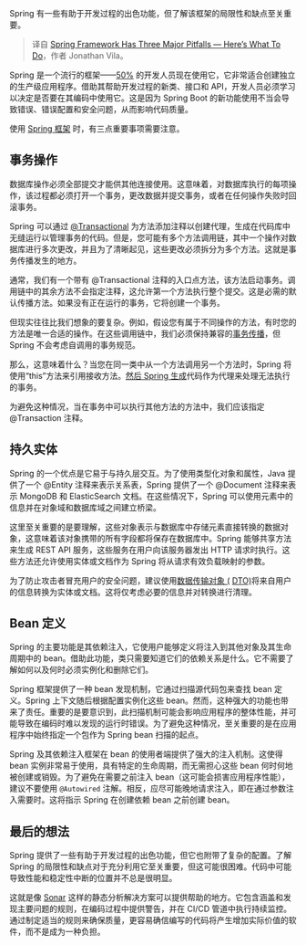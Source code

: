 
<!--
title: 如何应对Spring框架有三个主要陷阱
cover: https://cdn.thenewstack.io/media/2024/05/4b6a48c7-spring.jpg
-->

Spring 有一些有助于开发过程的出色功能，但了解该框架的局限性和缺点至关重要。

> 译自 [Spring Framework Has Three Major Pitfalls — Here’s What To Do](https://thenewstack.io/spring-framework-has-three-major-pitfalls-heres-what-to-do/)，作者 Jonathan Vila。

Spring 是一个流行的框架——[50%](https://anywhere.epam.com/en/blog/spring-vs-java-ee) 的开发人员现在使用它，它非常适合创建独立的生产级应用程序。借助其帮助开发过程的新类、接口和 API，开发人员必须学习以决定是否要在其编码中使用它。这是因为 Spring Boot 的新功能使用不当会导致错误、错误配置和安全问题，从而影响代码质量。

使用 [Spring 框架](https://thenewstack.io/how-spring-and-java-shaped-internal-developer-platforms/) 时，有三点重要事项需要注意。

## 事务操作

数据库操作必须全部提交才能供其他连接使用。这意味着，对数据库执行的每项操作，该过程都必须打开一个事务，更改数据并提交事务，或者在任何操作失败时回滚事务。

Spring 可以通过 [@Transactional](https://docs.spring.io/spring-framework/reference/data-access/transaction/declarative/annotations.html) 为方法添加注释以创建代理，生成在代码库中无缝运行以管理事务的代码。但是，您可能有多个方法调用链，其中一个操作对数据库进行多次更改，并且为了清晰起见，这些更改必须拆分为多个方法。这就是事务传播发生的地方。

通常，我们有一个带有 @Transactional 注释的入口点方法，该方法启动事务。调用链中的其余方法不会指定注释，这允许第一个方法执行整个提交。这是必需的默认传播方法。如果没有正在运行的事务，它将创建一个事务。

但现实往往比我们想象的要复杂。例如，假设您有属于不同操作的方法，有时您的方法是唯一合适的操作。在这些调用链中，我们必须保持兼容的[事务传播](https://docs.spring.io/spring-framework/reference/data-access/transaction/declarative/tx-propagation.html)，但 Spring 不会考虑自调用的事务规范。

那么，这意味着什么？当您在同一类中从一个方法调用另一个方法时，Spring 将使用“this”方法来引用接收方法。[然后 Spring 生成](https://thenewstack.io/ai-code-generation-6-faqs-for-developers/)代码作为代理来处理无法执行的事务。

为避免这种情况，当在事务中可以执行其他方法的方法中，我们应该指定 @Transaction 注释。

## 持久实体

Spring 的一个优点是它易于与持久层交互。为了使用类型化对象和属性，Java 提供了一个 @Entity 注释来表示关系表，Spring 提供了一个 @Document 注释来表示 MongoDB 和 ElasticSearch 文档。在这些情况下，Spring 可以使用元素中的信息并在对象域和数据库域之间建立桥梁。

这里至关重要的是要理解，这些对象表示与数据库中存储元素直接转换的数据对象，这意味着该对象携带的所有字段都将保存在数据库中。Spring 能够共享方法来生成 REST API 服务，这些服务在用户向该服务器发出 HTTP 请求时执行。这些方法还允许使用实体或文档作为 Spring 将从请求有效负载映射的参数。

为了防止攻击者冒充用户的安全问题，建议使用[数据传输对象 (](https://www.baeldung.com/java-dto-pattern) [DTO)](https://www.baeldung.com/java-dto-pattern)将来自用户的信息转换为实体或文档。这将仅考虑必要的信息并对转换进行清理。

## Bean 定义

Spring 的主要功能是其依赖注入，它使用户能够定义将注入到其他对象及其生命周期中的 bean。借助此功能，类只需要知道它们的依赖关系是什么。它不需要了解如何以及何时必须实例化和删除它们。


Spring 框架提供了一种 bean 发现机制，它通过扫描源代码包来查找 bean 定义。Spring 上下文随后根据配置实例化这些 bean。然而，这种强大的功能也带来了责任。重要的是要意识到，此扫描机制可能会影响应用程序的整体性能，并可能导致在编码时难以发现的运行时错误。为了避免这种情况，至关重要的是在应用程序中始终指定一个包作为 Spring bean 扫描的起点。

Spring 及其依赖注入框架在 bean 的使用者端提供了强大的注入机制。这使得 bean 实例非常易于使用，具有特定的生命周期，而无需担心这些 bean 何时何地被创建或销毁。为了避免在需要之前注入 bean（这可能会损害应用程序性能），建议不要使用 `@Autowired` 注解。相反，应尽可能晚地请求注入，即在通过参数注入需要时。这将指示 Spring 在创建依赖 bean 之前创建 bean。

## 最后的想法

Spring 提供了一些有助于开发过程的出色功能，但它也附带了复杂的配置。了解 Spring 的局限性和缺点对于充分利用它至关重要，但这可能很困难。代码中可能导致性能和稳定性中断的位置并不总是很明显。

这就是像 [Sonar](https://www.sonarsource.com/solutions/clean-code/?utm_medium=referral&utm_source=newstack&utm_campaign=ss-cleancode&utm_content=media-Spring%20Boot-240507-&utm_term=&s_category=Organic&s_source=External%Referral&s_origin=newstack) 这样的静态分析解决方案可以提供帮助的地方。它包含涵盖和发现主要问题的规则，在编码过程中提供警告，并在 CI/CD 管道中执行持续监控。通过制定适当的规则来确保质量，更容易确信编写的代码将产生增加实际价值的软件，而不是成为一种负担。